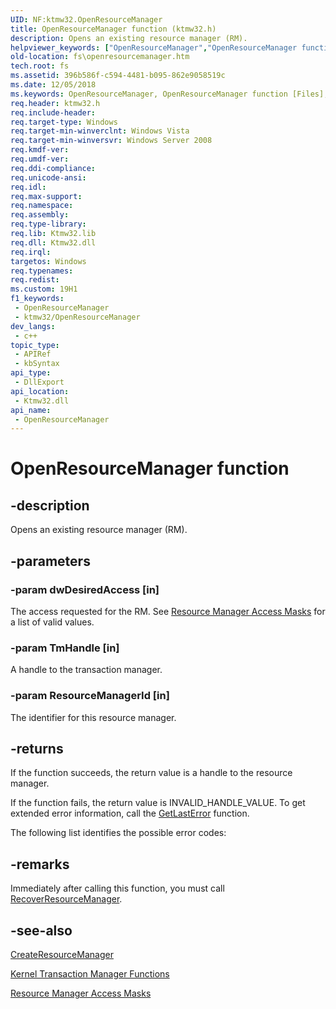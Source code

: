 ```yaml
---
UID: NF:ktmw32.OpenResourceManager
title: OpenResourceManager function (ktmw32.h)
description: Opens an existing resource manager (RM).
helpviewer_keywords: ["OpenResourceManager","OpenResourceManager function [Files]","fs.openresourcemanager","ktmw32/OpenResourceManager"]
old-location: fs\openresourcemanager.htm
tech.root: fs
ms.assetid: 396b586f-c594-4481-b095-862e9058519c
ms.date: 12/05/2018
ms.keywords: OpenResourceManager, OpenResourceManager function [Files], fs.openresourcemanager, ktmw32/OpenResourceManager
req.header: ktmw32.h
req.include-header: 
req.target-type: Windows
req.target-min-winverclnt: Windows Vista
req.target-min-winversvr: Windows Server 2008
req.kmdf-ver: 
req.umdf-ver: 
req.ddi-compliance: 
req.unicode-ansi: 
req.idl: 
req.max-support: 
req.namespace: 
req.assembly: 
req.type-library: 
req.lib: Ktmw32.lib
req.dll: Ktmw32.dll
req.irql: 
targetos: Windows
req.typenames: 
req.redist: 
ms.custom: 19H1
f1_keywords:
 - OpenResourceManager
 - ktmw32/OpenResourceManager
dev_langs:
 - c++
topic_type:
 - APIRef
 - kbSyntax
api_type:
 - DllExport
api_location:
 - Ktmw32.dll
api_name:
 - OpenResourceManager
---
```


# OpenResourceManager function


## -description

Opens an existing resource manager (RM).

## -parameters

### -param dwDesiredAccess [in]

The access requested for the RM. See <a href="/windows/desktop/Ktm/resource-manager-access-masks">Resource Manager Access Masks</a> for a list of valid values.

### -param TmHandle [in]

A handle to the transaction manager.

### -param ResourceManagerId [in]

The identifier  for this resource manager.

## -returns

If the function succeeds, the return value is a handle to the resource manager.

If the function fails, the return value is INVALID_HANDLE_VALUE. To get extended error information, call the <a href="/windows/desktop/api/errhandlingapi/nf-errhandlingapi-getlasterror">GetLastError</a> function.

The following list identifies the  possible error codes:

## -remarks

Immediately after calling this function, you must call <a href="/windows/desktop/api/ktmw32/nf-ktmw32-recoverresourcemanager">RecoverResourceManager</a>.

## -see-also

<a href="/windows/desktop/api/ktmw32/nf-ktmw32-createresourcemanager">CreateResourceManager</a>



<a href="/windows/desktop/Ktm/kernel-transaction-manager-functions">Kernel Transaction Manager Functions</a>



<a href="/windows/desktop/Ktm/resource-manager-access-masks">Resource Manager Access Masks</a>
